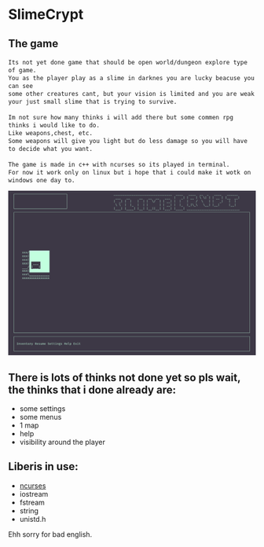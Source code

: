 # SlimeCrypt

## The game
    Its not yet done game that should be open world/dungeon explore type of game.
    You as the player play as a slime in darknes you are lucky beacuse you can see
    some other creatures cant, but your vision is limited and you are weak
    your just small slime that is trying to survive.

    Im not sure how many thinks i will add there but some commen rpg thinks i would like to do.
    Like weapons,chest, etc.
    Some weapons will give you light but do less damage so you will have to decide what you want.

    The game is made in c++ with ncurses so its played in terminal.
    For now it work only on linux but i hope that i could make it wotk on windows one day to.

![](https://github.com/Insocz/SlimeCrypt-Game/blob/master/ScreenShot%20of%20the%20game.png)

## There is lots of thinks not done yet so pls wait, the thinks that i done already are:
* some settings
* some menus
* 1 map
* help
* visibility around the player

## Liberis in use:
* [ncurses](https://github.com/mirror/ncurses)
* iostream
* fstream
* string
* unistd.h

Ehh sorry for bad english.